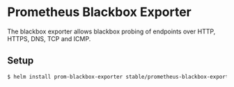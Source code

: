 # Prometheus Blackbox Exporter

The blackbox exporter allows blackbox probing of endpoints over HTTP, HTTPS, DNS, TCP and ICMP.

## Setup

```bash
$ helm install prom-blackbox-exporter stable/prometheus-blackbox-exporter
```
